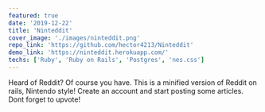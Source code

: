 ```yaml
---
featured: true
date: '2019-12-22'
title: 'Ninteddit'
cover_image: './images/ninteddit.png'
repo_link: 'https://github.com/hector4213/Ninteddit'
demo_link: 'https://ninteddit.herokuapp.com/'
techs: ['Ruby', 'Ruby on Rails', 'Postgres', 'nes.css']
---
```


Heard of Reddit? Of course you have. This is a minified version of Reddit on rails, Nintendo style! Create an account and start posting some articles. Dont forget to upvote!
